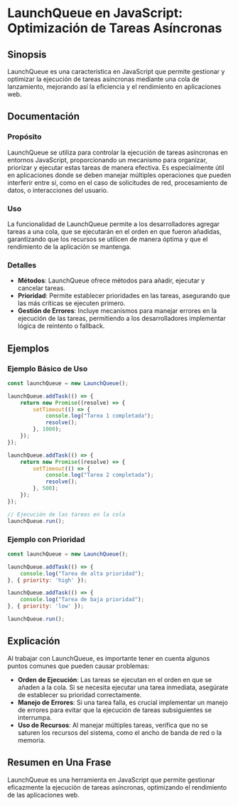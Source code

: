 <!--
Meta Description: # LaunchQueue en JavaScript: Optimización de Tareas Asíncronas ## Sinopsis LaunchQueue es una característica en JavaScript que permite gestionar y opt...
Meta Keywords: launchqueue, tareas, que, una, ejecución
-->

# LaunchQueue en JavaScript: Optimización de Tareas Asíncronas

## Sinopsis
LaunchQueue es una característica en JavaScript que permite gestionar y optimizar la ejecución de tareas asíncronas mediante una cola de lanzamiento, mejorando así la eficiencia y el rendimiento en aplicaciones web.

## Documentación

### Propósito
LaunchQueue se utiliza para controlar la ejecución de tareas asíncronas en entornos JavaScript, proporcionando un mecanismo para organizar, priorizar y ejecutar estas tareas de manera efectiva. Es especialmente útil en aplicaciones donde se deben manejar múltiples operaciones que pueden interferir entre sí, como en el caso de solicitudes de red, procesamiento de datos, o interacciones del usuario.

### Uso
La funcionalidad de LaunchQueue permite a los desarrolladores agregar tareas a una cola, que se ejecutarán en el orden en que fueron añadidas, garantizando que los recursos se utilicen de manera óptima y que el rendimiento de la aplicación se mantenga.

### Detalles
- **Métodos**: LaunchQueue ofrece métodos para añadir, ejecutar y cancelar tareas.
- **Prioridad**: Permite establecer prioridades en las tareas, asegurando que las más críticas se ejecuten primero.
- **Gestión de Errores**: Incluye mecanismos para manejar errores en la ejecución de las tareas, permitiendo a los desarrolladores implementar lógica de reintento o fallback.

## Ejemplos

### Ejemplo Básico de Uso
```javascript
const launchQueue = new LaunchQueue();

launchQueue.addTask(() => {
    return new Promise((resolve) => {
        setTimeout(() => {
            console.log("Tarea 1 completada");
            resolve();
        }, 1000);
    });
});

launchQueue.addTask(() => {
    return new Promise((resolve) => {
        setTimeout(() => {
            console.log("Tarea 2 completada");
            resolve();
        }, 500);
    });
});

// Ejecución de las tareas en la cola
launchQueue.run();
```

### Ejemplo con Prioridad
```javascript
const launchQueue = new LaunchQueue();

launchQueue.addTask(() => {
    console.log("Tarea de alta prioridad");
}, { priority: 'high' });

launchQueue.addTask(() => {
    console.log("Tarea de baja prioridad");
}, { priority: 'low' });

launchQueue.run();
```

## Explicación
Al trabajar con LaunchQueue, es importante tener en cuenta algunos puntos comunes que pueden causar problemas:

- **Orden de Ejecución**: Las tareas se ejecutan en el orden en que se añaden a la cola. Si se necesita ejecutar una tarea inmediata, asegúrate de establecer su prioridad correctamente.
- **Manejo de Errores**: Si una tarea falla, es crucial implementar un manejo de errores para evitar que la ejecución de tareas subsiguientes se interrumpa.
- **Uso de Recursos**: Al manejar múltiples tareas, verifica que no se saturen los recursos del sistema, como el ancho de banda de red o la memoria.

## Resumen en Una Frase
LaunchQueue es una herramienta en JavaScript que permite gestionar eficazmente la ejecución de tareas asíncronas, optimizando el rendimiento de las aplicaciones web.